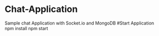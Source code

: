 # Chat-Application
Sample chat Application with Socket.io and MongoDB
#Start Application
npm install
npm start
